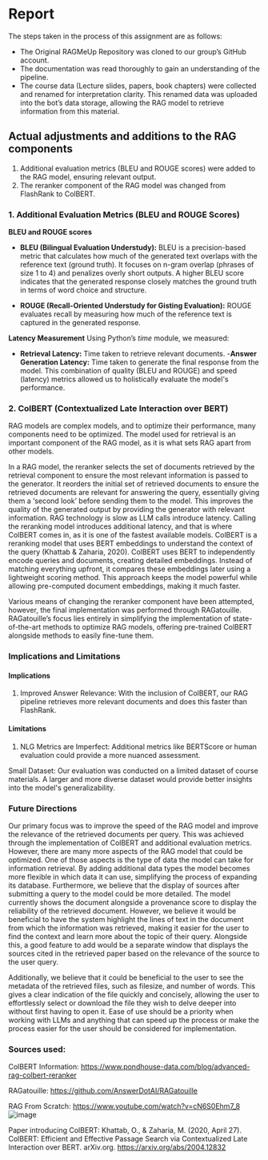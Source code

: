 # Report
The steps taken in the process of this assignment are as follows:
- The Original RAGMeUp Repository was cloned to our group’s GitHub account.
- The documentation was read thoroughly to gain an understanding of the pipeline.
- The course data (Lecture slides, papers, book chapters) were collected and renamed for interpretation clarity. This renamed data was uploaded into the bot’s data storage, allowing the RAG model to retrieve information from this material.

## Actual adjustments and additions to the RAG components 
1. Additional evaluation metrics (BLEU and ROUGE scores) were added to the RAG model, ensuring relevant output.
2. The reranker component of the RAG model was changed from FlashRank to ColBERT.

### 1. Additional Evaluation Metrics (BLEU and ROUGE Scores)

**BLEU and ROUGE scores**
- **BLEU (Bilingual Evaluation Understudy):**
BLEU is a precision-based metric that calculates how much of the generated text overlaps with the reference text (ground truth). It focuses on n-gram overlap (phrases of size 1 to 4) and penalizes overly short outputs. A higher BLEU score indicates that the generated response closely matches the ground truth in terms of word choice and structure.

- **ROUGE (Recall-Oriented Understudy for Gisting Evaluation):**
ROUGE evaluates recall by measuring how much of the reference text is captured in the generated response.

**Latency Measurement**
Using Python’s _time_ module, we measured:
- **Retrieval Latency:** Time taken to retrieve relevant documents.
-**Answer Generation Latency:** Time taken to generate the final response from the model.
This combination of quality (BLEU and ROUGE) and speed (latency) metrics allowed us to holistically evaluate the model's performance.

### 2. ColBERT (Contextualized Late Interaction over BERT)
RAG models are complex models, and to optimize their performance, many components need to be optimized. The model used for retrieval is an important component of the RAG model, as it is what sets RAG apart from other models. 

In a RAG model, the reranker selects the set of documents retrieved by the retrieval component to ensure the most relevant information is passed to the generator. It reorders the initial set of retrieved documents to ensure the retrieved documents are relevant for answering the query, essentially giving them a ‘second look’ before sending them to the model. This improves the quality of the generated output by providing the generator with relevant information.
RAG technology is slow as LLM calls introduce latency. Calling the reranking model introduces additional latency, and that is where ColBERT comes in, as it is one of the fastest available models. ColBERT is a reranking model that uses BERT embeddings to understand the context of the query (Khattab & Zaharia, 2020). ColBERT uses BERT to independently encode queries and documents, creating detailed embeddings. Instead of matching everything upfront, it compares these embeddings later using a lightweight scoring method. This approach keeps the model powerful while allowing pre-computed document embeddings, making it much faster. 

Various means of changing the reranker component have been attempted, however, the final implementation was performed through RAGatouille. RAGatouille’s focus lies entirely in simplifying the implementation of state-of-the-art methods to optimize RAG models, offering pre-trained ColBERT alongside methods to easily fine-tune them. 

### Implications and Limitations

#### Implications
1. Improved Answer Relevance:
With the inclusion of ColBERT, our RAG pipeline retrieves more relevant documents and does this faster than FlashRank.

#### Limitations
1. NLG Metrics are Imperfect:
Additional metrics like BERTScore or human evaluation could provide a more nuanced assessment.

Small Dataset:
Our evaluation was conducted on a limited dataset of course materials. A larger and more diverse dataset would provide better insights into the model's generalizability.


### Future Directions
Our primary focus was to improve the speed of the RAG model and improve the relevance of the retrieved documents per query. This was achieved through the implementation of ColBERT and additional evaluation metrics. However, there are many more aspects of the RAG model that could be optimized. One of those aspects is the type of data the model can take for information retrieval. By adding additional data types the model becomes more flexible in which data it can use, simplifying the process of expanding its database. 
Furthermore, we believe that the display of sources after submitting a query to the model could be more detailed. The model currently shows the document alongside a provenance score to display the reliability of the retrieved document. However, we believe it would be beneficial to have the system highlight the lines of text in the document from which the information was retrieved, making it easier for the user to find the context and learn more about the topic of their query. Alongside this, a good feature to add would be a separate window that displays the sources cited in the retrieved paper based on the relevance of the source to the user query.

Additionally, we believe that it could be beneficial to the user to see the metadata of the retrieved files, such as filesize, and number of words. This gives a clear indication of the file quickly and concisely, allowing the user to effortlessly select or download the file they wish to delve deeper into without first having to open it. Ease of use should be a priority when working with LLMs and anything that can speed up the process or make the process easier for the user should be considered for implementation.




### Sources used:
ColBERT Information: https://www.pondhouse-data.com/blog/advanced-rag-colbert-reranker

RAGatouille: https://github.com/AnswerDotAI/RAGatouille 

RAG From Scratch: https://www.youtube.com/watch?v=cN6S0Ehm7_8 
![image](https://github.com/user-attachments/assets/3f0df668-1013-4e91-8720-d93b9f3cbf5d)

Paper introducing ColBERT: Khattab, O., & Zaharia, M. (2020, April 27). ColBERT: Efficient and Effective Passage Search via Contextualized Late Interaction over BERT. arXiv.org. https://arxiv.org/abs/2004.12832

